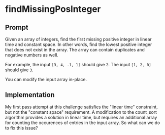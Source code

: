 # findMissingPosInteger

## Prompt

Given an array of integers, find the first missing positive integer in linear time and constant space. In other words, find the lowest positive integer that does not exist in the array. The array can contain duplicates and negative numbers as well.

For example, the input `[3, 4, -1, 1]` should give `2`. The input `[1, 2, 0]` should give `3`.

You can modify the input array in-place.

## Implementation

My first pass attempt at this challenge satisfies the "linear time" constraint, but not the "constant space" requirement. A modification to the count_sort algorithm provides a solution in linear time, but requires an additional array for counting the occurences of entries in the input array. So what can we do to fix this issue?